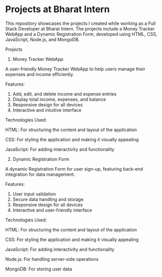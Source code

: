 # Projects at Bharat Intern

This repository showcases the projects I created while working as a Full Stack Developer at Bharat Intern. The projects include a Money Tracker WebApp and a Dynamic Registration Form, developed using HTML, CSS, JavaScript, Node.js, and MongoDB.

Projects

1. Money Tracker WebApp
   
A user-friendly Money Tracker WebApp to help users manage their expenses and income efficiently.

Features:

1) Add, edit, and delete income and expense entries
2) Display total income, expenses, and balance
3) Responsive design for all devices
4) Interactive and intuitive interface
   
Technologies Used:

HTML: For structuring the content and layout of the application

CSS: For styling the application and making it visually appealing

JavaScript: For adding interactivity and functionality

2. Dynamic Registration Form
   
A dynamic Registration Form for user sign-up, featuring back-end integration for data management.

Features:

1) User input validation
2) Secure data handling and storage
3) Responsive design for all devices
4) Interactive and user-friendly interface
   
Technologies Used:

HTML: For structuring the content and layout of the application

CSS: For styling the application and making it visually appealing

JavaScript: For adding interactivity and functionality

Node.js: For handling server-side operations

MongoDB: For storing user data
